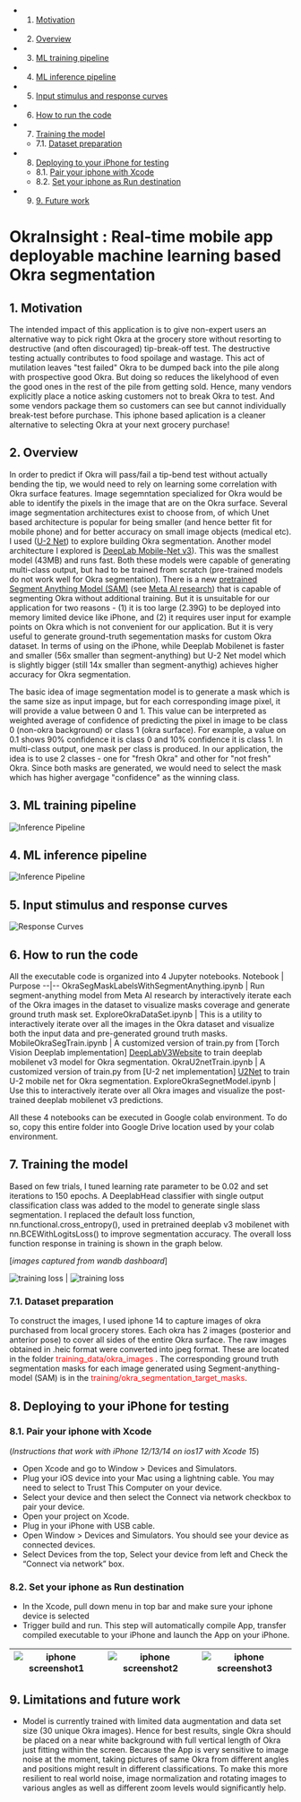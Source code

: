 <!-- vscode-markdown-toc -->
* 1. [Motivation](#Motivation)
* 2. [Overview](#Overview)
* 3. [ML training pipeline](#MLtrainingpipeline)
* 4. [ML inference pipeline](#MLinferencepipeline)
* 5. [Input stimulus and response curves](#Inputstimulusandresponsecurves)
* 6. [How to run the code](#Howtorunthecode)
* 7. [Training the model](#Trainingthemodel)
	* 7.1. [Dataset preparation](#Datasetpreparation)
* 8. [Deploying to your iPhone for testing](#DeployingtoyouriPhonefortesting)
	* 8.1. [Pair your iphone with Xcode](#PairyouriphonewithXcode)
	* 8.2. [Set your iphone as Run destination](#SetyouriphoneasRundestination)
* 9. [9. Future work](#Futurework)

<!-- vscode-markdown-toc-config
	numbering=true
	autoSave=true
	/vscode-markdown-toc-config -->
<!-- /vscode-markdown-toc -->

# OkraInsight : Real-time mobile app deployable machine learning based Okra segmentation

##  1. <a name='Motivation'></a>Motivation
The intended impact of this application is to give non-expert users an alternative way to pick right Okra at the grocery store without resorting to destructive (and often discouraged) tip-break-off test. The destructive testing actually contributes to food spoilage and wastage. This act of mutilation leaves "test failed" Okra to be dumped back into the pile along with prospective good Okra. But doing so reduces the likelyhood of even the good ones in the rest of the pile from getting sold. Hence, many vendors explicitly place a notice asking customers not to break Okra to test. And some vendors package them so customers can see but cannot individually break-test before purchase. This iphone based aplication is a cleaner alternative to selecting Okra at your next grocery purchase!

##  2. <a name='Overview'></a>Overview
In order to predict if Okra will pass/fail a tip-bend test without actually bending the tip, we would need to rely on learning some correlation with Okra surface features. Image segemntation specialized for Okra would be able to identify the pixels in the image that are on the Okra surface. Several image segmentation architectures exist to choose from, of which Unet based architecture is popular for being smaller (and hence better fit for mobile phone) and for better accuracy on small image objects (medical etc). I used ([<u>U-2 Net</u>][U2Net]) to explore building Okra segmentation. Another model architecture I explored is [<u>DeepLab Mobile-Net v3</u>][DeepLabV3Website]). This was the smallest model (43MB) and runs fast. Both these models were capable of generating multi-class output, but had to be trained from scratch (pre-trained models do not work well for Okra segmentation). There is a new [<u>pretrained Segment Anything Model (SAM)</u>][SAMGithub] (see [<u>Meta AI research</u>][SAMWebsite]) that is capable of segmenting Okra without additional training. But it is unsuitable for our application for two reasons - (1) it is too large (2.39G) to be deployed into memory limited device like iPhone, and (2) it requires user input for example points on Okra which is not convenient for our application. But it is very useful to generate ground-truth segementation masks for custom Okra dataset. In terms of  using on the iPhone, while Deeplab Mobilenet is faster and smaller (56x smaller than segment-anything) but U-2 Net model which is slightly bigger (still 14x smaller than segment-anythig) achieves higher accuracy for Okra segmentation. 
 

The basic idea of image segmentation model is to generate a mask which is the same size as input impage, but for each corresponding image pixel, it will provide a value between 0 and 1. This value can be interpreted as weighted average of confidence of predicting the pixel in image to be class 0 (non-okra background) or class 1 (okra surface). For example, a value on 0.1 shows 90% confidence it is class 0 and 10% confidence it is class 1. In multi-class output, one mask per class is produced. In our application, the idea is to use 2 classes - one for "fresh Okra" and other for "not fresh" Okra. Since both masks are generated, we would need to select the mask which has higher avergage "confidence" as the winning class. 


##  3. <a name='MLtrainingpipeline'></a>ML training pipeline 
![ Inference Pipeline ](./__artifacts/colab_training_pipeline.png)

##  4. <a name='MLinferencepipeline'></a>ML inference pipeline 
![ Inference Pipeline ](./__artifacts/ios_inference_pipeline.png)

##  5. <a name='Inputstimulusandresponsecurves'></a>Input stimulus and response curves
![ Response Curves ](./__artifacts/model_input_response.png)

##  6. <a name='Howtorunthecode'></a>How to run the code
All the executable code is organized into 4 Jupyter notebooks. 
Notebook | Purpose
--|--
OkraSegMaskLabelsWithSegmentAnything.ipynb | Run segment-anything model from Meta AI research by interactively iterate each of the Okra images in the dataset to visualize masks coverage and generate ground truth mask set. 
ExploreOkraDataSet.ipynb | This is a utility to interactively iterate over all the images in the Okra dataset and visualize both the input data and pre-generated ground truth masks.
MobileOkraSegTrain.ipynb | A customized version of train.py from [Torch Vision Deeplab implementation] [DeepLabV3Website] to train deeplab mobilenet v3 model for Okra segmentation. 
OkraU2netTrain.ipynb | A customized version of train.py from [U-2 net implementation] [U2Net] to train U-2 mobile net for Okra segmentation.
ExploreOkraSegnetModel.ipynb | Use this to interactively iterate over all Okra images and visualize the post-trained deeplab mobilenet v3 predictions.


All these 4 notebooks can be executed in Google colab environment. To do so, copy this entire folder into Google Drive location used by your colab environment. 

##  7. <a name='Trainingthemodel'></a>Training the model
Based on few trials, I tuned learning rate parameter to be 0.02 and set iterations to 150 epochs. A DeeplabHead classifier with single output classification class was added to the model to generate single slass segmentation. I replaced the default loss function, nn.functional.cross_entropy(), used in pretrained deeplab v3 mobilenet with nn.BCEWithLogitsLoss() to improve segmentation accuracy. The overall loss function response in training is shown in the graph below.  

[<i>images captured from wandb dashboard</i>]

![training loss ](./__artifacts/training_loss_function.png) | ![training loss ](./__artifacts/gpu_usage.png)

###  7.1. <a name='Datasetpreparation'></a>Dataset preparation

To construct the images, I used iphone 14 to capture images of okra purchased from local grocery stores. Each okra has 2 images (posterior and anterior pose) to cover all sides of the entire Okra surface. The raw images obtained in .heic format were converted into jpeg format. These are located in the folder <span style="color:red"> training_data/okra_images </span>. The corresponding ground truth segmentation masks for each image generated using Segment-anything-model (SAM) is in the <span style="color:red">training/okra_segmentation_target_masks</span>.

##  8. <a name='DeployingtoyouriPhonefortesting'></a>Deploying to your iPhone for testing

###  8.1. <a name='PairyouriphonewithXcode'></a>Pair your iphone with Xcode 
(_Instructions that work with iPhone 12/13/14 on ios17 with Xcode 15_)
- Open Xcode and go to Window > Devices and Simulators.
- Plug your iOS device into your Mac using a lightning cable. You may need to select to Trust This Computer on your device.
- Select your device and then select the Connect via network checkbox to pair your device.
- Open your project on Xcode.
- Plug in your iPhone with USB cable.
- Open Window > Devices and Simulators. You should see your device as connected devices.
- Select Devices from the top, Select your device from left and Check the “Connect via network” box.

[DeepLabV3Website]: <https://github.com/pytorch/vision/tree/main/references/segmentation> "example text"
[SAMGithub]: <https://github.com/facebookresearch/segment-anything>
[SAMWebsite]: <https://ai.meta.com/research/publications/segment-anything/>
[LabelmeWebsite]: <http://labelme.csail.mit.edu/guidelines.html>
[PytorchUnet]: <https://github.com/milesial/Pytorch-UNet/tree/master>
[DeeplabOnIOS]: <https://pytorch.org/tutorials/beginner/deeplabv3_on_ios.html>
[U2Net]: <https://github.com/xuebinqin/U-2-Net>

###  8.2. <a name='SetyouriphoneasRundestination'></a>Set your iphone as Run destination
- In the Xcode, pull down menu in top bar and make sure your iphone device is selected
- Trigger build and run. This step will automatically compile App, transfer compiled executable to your iPhone and launch the App on your iPhone.

![iphone screenshot1 ](./__artifacts/iphone_screenshot_setup.png) | ![iphone screenshot2 ](./__artifacts/iphone_screenshot_badokra.png) | ![iphone screenshot3 ](./__artifacts/iphone_screenshot_goodokra.png)
--|--|--

##  9. <a name='Limitationa and futurework'></a>Limitations and future work
- Model is currently trained with limited data augmentation and data set size (30 unique Okra images). Hence for best results, single Okra should be placed on a near white background with full vertical length of Okra just fitting within the screen. Because the App is very sensitive to image noise at the moment, taking pictures of same Okra from different angles and positions might result in different classifications. To make this more resilient to real world noise, image normalization and rotating images to various angles as well as different zoom levels would significantly help.


